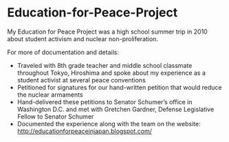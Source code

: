 # Education-for-Peace-Project
My Education for Peace Project was a high school summer trip in 2010 about student activism and nuclear non-proliferation. 


For more of documentation and details: <a href="/Education for Peace Project Portfolio.pdf"></a>
<ul>
	<li>Traveled with 8th grade teacher and middle school classmate throughout Tokyo, Hiroshima and spoke about my experience as a student activist at several peace conventions</li>
	<li>Petitioned for signatures for our hand-written petition that would reduce the nuclear armaments</li>
	<li>Hand-delivered these petitions to Senator Schumer’s office in Washington D.C. and met with Gretchen Gardner, Defense Legislative Fellow to Senator Schumer</li>
	<li>Documented the experience along with the team on the website: <a href="http://educationforpeaceinjapan.blogspot.com/">http://educationforpeaceinjapan.blogspot.com/</a></li>
</ul>

